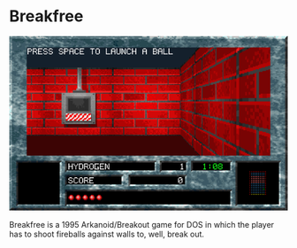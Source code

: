# Breakfree

![](https://github.com/jatardine/IA-Rejects/blob/main/MS-DOS/BREFEE/brkfree_001.png?raw=true)

Breakfree is a 1995 Arkanoid/Breakout game for DOS in which the player has to shoot fireballs against walls to, well, break out.
